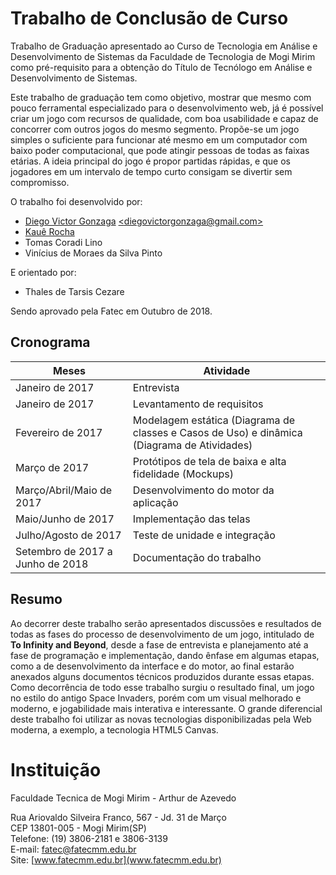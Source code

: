 # Trabalho de Conclusão de Curso
Trabalho de Graduação apresentado ao Curso de Tecnologia em Análise e Desenvolvimento de Sistemas da Faculdade de Tecnologia de Mogi Mirim como pré-requisito para a obtenção do Título de Tecnólogo em Análise e Desenvolvimento de Sistemas.

Este trabalho de graduação tem como objetivo, mostrar que mesmo com pouco ferramental especializado para o desenvolvimento web, já é possível criar um jogo com recursos de qualidade, com boa usabilidade e capaz de concorrer com outros jogos do mesmo segmento. Propõe-se um jogo simples o suficiente para funcionar até mesmo em um computador com baixo poder computacional, que pode atingir pessoas de todas as faixas etárias. A ideia principal do jogo é propor partidas rápidas, e que os jogadores em um intervalo de tempo curto consigam se divertir sem compromisso.

O trabalho foi desenvolvido por:

* [Diego Victor Gonzaga](https://www.linkedin.com/in/diego-victor-gonzaga) [\<diegovictorgonzaga@gmail.com\>](mailto:diegovictorgonzaga@gmail.com)
* [Kauê Rocha](https://www.linkedin.com/in/kauê-rocha-017625152)
* Tomas Coradi Lino
* Vinícius de Moraes da Silva Pinto

E orientado por:
* Thales de Tarsis Cezare

Sendo aprovado pela Fatec em Outubro de 2018.

## Cronograma
|Meses|Atividade
|---|---
|Janeiro de 2017|Entrevista
|Janeiro de 2017|Levantamento de requisitos
|Fevereiro de 2017|Modelagem estática (Diagrama de classes e Casos de Uso) e dinâmica (Diagrama de Atividades)
|Março de 2017|Protótipos de tela de baixa e alta fidelidade (Mockups)
|Março/Abril/Maio de 2017|Desenvolvimento do motor da aplicação
|Maio/Junho de 2017|Implementação das telas
|Julho/Agosto de 2017|Teste de unidade e integração
|Setembro de 2017 a Junho de 2018|Documentação do trabalho

## Resumo
Ao decorrer deste trabalho serão apresentados discussões e resultados de todas as fases do processo de desenvolvimento de um jogo, intitulado de **To Infinity and Beyond**, desde a fase de entrevista e planejamento até a fase de programação e implementação, dando ênfase em algumas etapas, como a de desenvolvimento da interface e do motor, ao final estarão anexados alguns documentos técnicos produzidos durante essas etapas.
Como decorrência de todo esse trabalho surgiu o resultado final, um jogo no estilo do antigo Space Invaders, porém com um visual melhorado e moderno, e jogabilidade mais interativa e interessante. O grande diferencial deste trabalho foi utilizar as novas tecnologias disponibilizadas pela Web moderna, a exemplo, a tecnologia HTML5 Canvas.

# Instituição
Faculdade Tecnica de Mogi Mirim - Arthur de Azevedo

Rua Ariovaldo Silveira Franco, 567 - Jd. 31 de Março<br>
CEP 13801-005 - Mogi Mirim(SP)<br>
Telefone: (19) 3806-2181 e 3806-3139<br>
E-mail: [fatec@fatecmm.edu.br](mailto:fatec@fatecmm.edu.br)<br>
Site: [www.fatecmm.edu.br](www.fatecmm.edu.br)